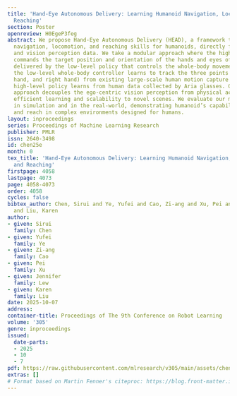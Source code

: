 ```yaml
---
title: 'Hand-Eye Autonomous Delivery: Learning Humanoid Navigation, Locomotion and
  Reaching'
section: Poster
openreview: H0EgeP3feg
abstract: We propose Hand-Eye Autonomous Delivery (HEAD), a framework that learns
  navigation, locomotion, and reaching skills for humanoids, directly from human motion
  and vision perception data. We take a modular approach where the high-level planner
  commands the target position and orientation of the hands and eyes of the humanoid,
  delivered by the low-level policy that controls the whole-body movements. Specifically,
  the low-level whole-body controller learns to track the three points (eyes, left
  hand, and right hand) from existing large-scale human motion capture data while
  high-level policy learns from human data collected by Aria glasses. Our modular
  approach decouples the ego-centric vision perception from physical actions, promoting
  efficient learning and scalability to novel scenes. We evaluate our method both
  in simulation and in the real-world, demonstrating humanoid’s capabilities to navigate
  and reach in complex environments designed for humans.
layout: inproceedings
series: Proceedings of Machine Learning Research
publisher: PMLR
issn: 2640-3498
id: chen25e
month: 0
tex_title: 'Hand-Eye Autonomous Delivery: Learning Humanoid Navigation, Locomotion
  and Reaching'
firstpage: 4058
lastpage: 4073
page: 4058-4073
order: 4058
cycles: false
bibtex_author: Chen, Sirui and Ye, Yufei and Cao, Zi-ang and Xu, Pei and Lew, Jennifer
  and Liu, Karen
author:
- given: Sirui
  family: Chen
- given: Yufei
  family: Ye
- given: Zi-ang
  family: Cao
- given: Pei
  family: Xu
- given: Jennifer
  family: Lew
- given: Karen
  family: Liu
date: 2025-10-07
address:
container-title: Proceedings of The 9th Conference on Robot Learning
volume: '305'
genre: inproceedings
issued:
  date-parts:
  - 2025
  - 10
  - 7
pdf: https://raw.githubusercontent.com/mlresearch/v305/main/assets/chen25e/chen25e.pdf
extras: []
# Format based on Martin Fenner's citeproc: https://blog.front-matter.io/posts/citeproc-yaml-for-bibliographies/
---
```

